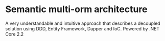 # Semantic multi-orm architecture
A very understandable and intuitive approach that describes a decoupled solution using DDD, Entity Framework, Dapper and IoC. 
Powered by .NET Core 2.2
